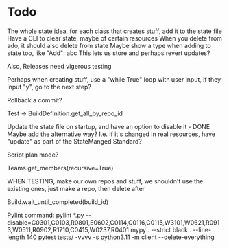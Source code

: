 # Todo

The whole state idea, for each class that creates stuff, add it to the state file
Have a CLI to clear state, maybe of certain resources
When you delete from ado, it should also delete from state
Maybe show a type when adding to state too, like "Add": abc
This lets us store and perhaps revert updates?

Also, Releases need vigerous testing

Perhaps when creating stuff, use a "while True" loop with user input, if they input "y", go to the next step?

Rollback a commit?

Test -> BuildDefinition.get_all_by_repo_id

Update the state file on startup, and have an option to disable it - DONE
Maybe add the alternative way? I.e. if it's changed in real resources, have "update" as part of the StateManged Standard?

Script plan mode?

Teams.get_members(recursive=True)

WHEN TESTING, make our own repos and stuff, we shouldn't use the existing ones, just make a repo, then delete after

Build.wait_until_completed(build_id)

Pylint command:
pylint *.py --disable=C0301,C0103,R0801,E0602,C0114,C0116,C0115,W3101,W0621,R0913,W0511,R0902,R1710,C0415,W0237,R0401
mypy . --strict
black . --line-length 140
pytest tests/ -vvvv -s
python3.11 -m client --delete-everything
